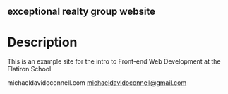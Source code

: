 exceptional realty group website
-----------------------------------

# Description
This is an example site for the intro to Front-end Web Development at the Flatiron School

michaeldavidoconnell.com
michaeldavidoconnell@gmail.com

